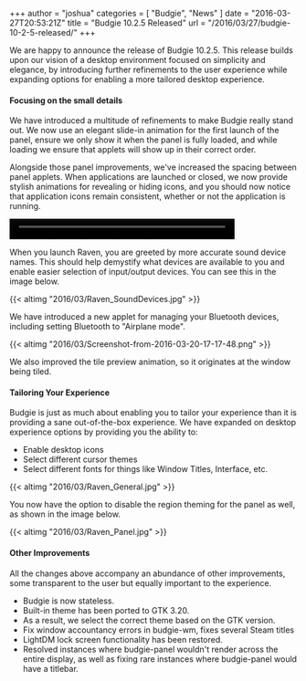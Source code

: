 +++
author = "joshua"
categories = [
"Budgie",
"News"
]
date =  "2016-03-27T20:53:21Z"
title = "Budgie 10.2.5 Released"
url = "/2016/03/27/budgie-10-2-5-released/"
+++

We are happy to announce the release of Budgie 10.2.5. This release builds upon our vision of a desktop environment focused on simplicity and elegance, by introducing further refinements to the user experience while expanding options for enabling a 
more tailored desktop experience. 

#### Focusing on the small details

We have introduced a multitude of refinements to make Budgie really stand out. We now use an elegant slide-in animation for the first launch of the panel, ensure we only show it when the panel is fully loaded, and while loading we ensure that applets will 
show up in their correct order.

Alongside those panel improvements, we've increased the spacing between panel applets. When applications are launched or closed, we now provide stylish animations for revealing or hiding icons, and you should now notice that application icons remain 
consistent, whether or not the application is running.

<video src="/imgs/posts/2016/03/Animation-2016-03-27_23.28.16.mp4" autoplay="autoplay" loop="loop" width="394" height="36"></video>

When you launch Raven, you are greeted by more accurate sound device names. This should help demystify what devices are available to you and enable easier selection of input/output devices. You can see this in the image below.

{{< altimg "2016/03/Raven_SoundDevices.jpg" >}}

We have introduced a new applet for managing your Bluetooth devices, including setting Bluetooth to "Airplane mode".

{{< altimg "2016/03/Screenshot-from-2016-03-20-17-17-48.png" >}}

We also improved the tile preview animation, so it originates at the window being tiled.

#### Tailoring Your Experience

Budgie is just as much about enabling you to tailor your experience than it is providing a sane out-of-the-box experience. We have expanded on desktop experience options by providing you the ability to:

-  Enable desktop icons
-  Select different cursor themes
-  Select different fonts for things like Window Titles, Interface, etc.

{{< altimg "2016/03/Raven_General.jpg" >}}

You now have the option to disable the region theming for the panel as well, as shown in the image below.

{{< altimg "2016/03/Raven_Panel.jpg" >}}

#### Other Improvements

All the changes above accompany an abundance of other improvements, some transparent to the user but equally important to the experience.

-  Budgie is now stateless.
-  Built-in theme has been ported to GTK 3.20. 
 - As a result, we select the correct theme based on the GTK version.
-  Fix window accountancy errors in budgie-wm, fixes several Steam titles
-  LightDM lock screen functionality has been restored.
-  Resolved instances where budgie-panel wouldn't render across the entire display, as well as fixing rare instances where budgie-panel would have a titlebar.  